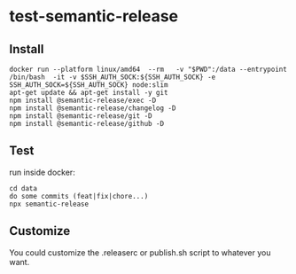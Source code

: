 # test-semantic-release


## Install

```shell
docker run --platform linux/amd64  --rm   -v "$PWD":/data --entrypoint /bin/bash  -it -v $SSH_AUTH_SOCK:${SSH_AUTH_SOCK} -e SSH_AUTH_SOCK=${SSH_AUTH_SOCK} node:slim
apt-get update && apt-get install -y git
npm install @semantic-release/exec -D
npm install @semantic-release/changelog -D
npm install @semantic-release/git -D
npm install @semantic-release/github -D
```

## Test

run inside docker:
```
cd data
do some commits (feat|fix|chore...)
npx semantic-release
```

## Customize

You could customize the .releaserc or publish.sh script to whatever you want.
